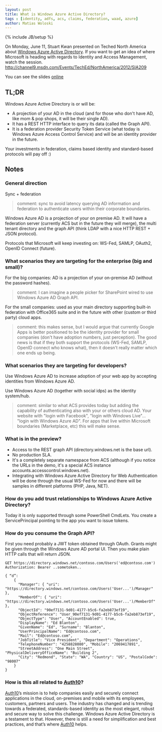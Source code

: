 ```yaml
---
layout: post
title: What is Windows Azure Active Directory?
tags : [identity, adfs, acs, claims, federation, waad, azure]
author: Matias Woloski
---
```

{% include JB/setup %}

On Monday, June 11, Stuart Kwan presented on Teched North America about [Windows Azure Active Directory](https://www.windowsazure.com/en-us/home/features/identity/). If you want to get an idea of where Microsoft is heading with regards to Identity and Access Management, watch the session.
<http://channel9.msdn.com/Events/TechEd/NorthAmerica/2012/SIA209>

You can see the slides [online](http://view.officeapps.live.com/op/view.aspx?src=http%3a%2f%2fvideo.ch9.ms%2fteched%2f2012%2fna%2fSIA209.pptx)

## TL;DR

Windows Azure Active Directory is or will be: 

* A projection of your AD in the cloud (and for those who don't have AD, like mom & pop shops, it will be their single AD).
* It has a REST HTTP interface to query its data (called the Graph API).
* It is a federation provider Security Token Service (what today is Windows Azure Access Control Service) and will be an identity provider in the future.

Your investments in federation, claims based identity and standard-based protocols will pay off :)

## Notes

### General direction

Sync + federation

> comment: sync to avoid latency querying AD information and federation to authenticate users within their corporate boundaries.

Windows Azure AD is a projection of your on premise AD. It will have a federation server (currently ACS but in the future they will merge), the multi tenant directory and the graph API (think LDAP with a nice HTTP REST + JSON protocol).

Protocols that Microsoft will keep investing on: WS-Fed, SAMLP, OAuth2, OpenID Connect (future).

### What scenarios they are targeting for the enterprise (big and small)?

For the big companies: AD is a projection of your on-premise AD (without the password hashes). 

> comment: I can imagine a people picker for SharePoint wired to use Windows Azure AD Graph API.

For the small companies: used as your main directory supporting built-in federation with Office365 suite and in the future with other (custom or third party) cloud apps.

> comment: this makes sense, but I would argue that currently Google Apps is better positioned to be the identity provider for small companies (don't have adoption numbers, just perception). The good news is that if they both support the protocols (WS-Fed, SAMLP, OpenID connect who knows what), then it doesn't really matter which one ends up being.

### What scenarios they are targeting for developers?

Use Windows Azure AD to increase adoption of your web app by accepting identities from Windows Azure AD.

Use Windows Azure AD (together with social idps) as the identity system/hub.

> comment: similar to what ACS provides today but adding the capability of authenticating also with your or others cloud AD. Your website with "login with Facebook", "login with Windows Live"... "login with Windows Azure AD". For apps that live within Microsoft boundaries (Marketplace, etc) this will make sense.

### What is in the preview?

* Access to the REST graph API (directory.windows.net is the base url).
* No production SLA.
* It's a completely separate namespace from ACS (although if you notice the URLs in the demo, it's a special ACS instance accounts.accesscontrol.windows.net).
* Integrating with Windows Azure Active Directory for Web Authentication will be done through the usual WS-Fed for now and there will be samples in different platforms (PHP, Java, NET).

### How do you add trust relationships to Windows Azure Active Directory?

Today it is only supported through some PowerShell CmdLets. You create a ServicePrincipal pointing to the app you want to issue tokens.

### How do you consume the Graph API?

First you need probably a JWT token obtained through OAuth. Grants might be given through the Windows Azure AD portal UI.
Then you make plain HTTP calls that will return JSON.

	GET https://directory.windows.net/contoso.com/Users('ed@contoso.com')
	Authorization: Bearer ..sometoken..

	{ “d”:	
		{
		  "Manager": { "uri": "https://directory.windows.net/contoso.com/Users('User...')/Manager" },
		  "MemberOf": { "uri": "https://directory.windows.net/contoso.com/Users('User...')/MemberOf" },
		  "ObjectId": "90ef7131-9d01-4177-b5c6-fa2eb873ef19",
		  "ObjectReference": "User_90ef7131-9d01-4177-b5c6-fa2eb873ef19",
		  "ObjectType": "User", "AccountEnabled": true,
		  "DisplayName": "Ed Blanton",
		  "GivenName": "Ed", "Surname": "Blanton",
		  "UserPrincipalName": "Ed@contoso.com",
		  "Mail": "Ed@contoso.com",
		  "JobTitle": "Vice President", "Department": "Operations",
		  "TelephoneNumber": "4258828080", "Mobile": "2069417891",
		  "StreetAddress": "One Main Street", "PhysicalDeliveryOfficeName": "Building 2", 
		  "City": "Redmond", "State": "WA", "Country": "US", "PostalCode": "98007"
		}	
	}


### How is this all related to [Auth10](http://auth10.com)?

[Auth10](http://auth10.com)’s mission is to help companies easily and securely connect applications in the cloud, on-premises and mobile with its employees, customers, partners and users. The industry has changed and is trending towards a federated, standards-based identity as the most elegant, robust and secure way to solve this challenge. Windows Azure Active Directory is a testament to that. However, there is still a need for simplification and best practices, and that’s where [Auth10](http://auth10.com) helps.

